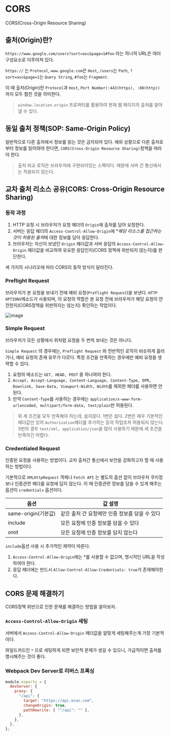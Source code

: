 # CORS

CORS(Cross-Origin Resource Sharing)

## 출처(Origin)란?

`https://www.google.com/users?sort=asc&page=1#foo` 라는 하나의 URL은 여러 구성요소로 이루어져 있다.

`https://` 는 `Protocol`, `www.google.com`은 `Host`, `/users`는 `Path`, `?sort=asc&page=1`는 `Query String`, `#foo`는 `Fragment`.

이 때 출처(Origin)란 `Protocol`과 `Host`, `Port Number(:443(https), :80(http))` 까지 모두 합친 것을 의미한다.

> `window.location.origin` 프로퍼티를 활용하여 현재 웹 페이지의 출처를 알아낼 수 있다.

## 동일 출처 정책(SOP: Same-Origin Policy)

일반적으로 다른 출처에서 정보를 읽는 것은 금지되어 있다. 예외 상황으로 다른 출처로부터 정보를 읽어와야 한다면, `CORS(Cross-Origin Resource Sharing)`정책을 따라야 한다.

> 출처 비교 로직은 브라우저에 구현되어있는 스펙이다. 때문에 서버 간 통신에서는 적용되지 않는다.

## 교차 출처 리소스 공유(CORS: Cross-Origin Resource Sharing)

### 동작 과정

1. HTTP 요청 시 브라우저가 요청 헤더의 `Origin`에 출처를 담아 요청한다.
2. 서버는 응답 헤더의 `Access-Control-Allow-Origin`에 \**해당 리소스를 접근하는 것이 허용된 출처*에 대한 정보를 담아 응답한다.
3. 브라우저는 자신이 보냈던 `Origin` 헤더값과 서버 응답의 `Access-Control-Allow-Origin` 헤더값을 비교하여 유요한 응답인지(CORS 정책에 위반되지 않는지)를 판단한다.

세 가지의 시나리오에 따라 CORS의 동작 방식이 달라진다.

### Preflight Request

브라우저가 본 요청을 보내기 전에 예비 요청(`Preflight Request`)을 보낸다. `HTTP OPTIONS`메소드가 사용되며, 이 요청의 역할은 본 요청 전에 브라우저가 해당 요청이 안전한지(CORS정책을 위반하지는 않는지) 확인하는 작업이다.

![image](https://user-images.githubusercontent.com/36905916/96689993-19a6ae00-13be-11eb-87b4-be9cfdb95e09.png)

### Simple Request

브라우저가 모든 상황에서 위처럼 요청을 두 번씩 보내는 것은 아니다.

`Simple Request` 의 경우에는, `Preflight Request` 와 전반적인 로직이 비슷하게 흘러가나, 예비 요청의 존재 유무가 다르다. 특정 조건을 만족하는 경우에만 예비 요청을 생략할 수 있다.

1. 요청의 메소드는 `GET, HEAD, POST` 중 하나여야 한다.
2. `Accept, Accept-Language, Content-Language, Content-Type, DPR, Downlink, Save-Data, Viewport-Width, Width`를 제외한 헤더를 사용하면 안된다.
3. 만약 `Content-Type`를 사용하는 경우에는 `application/x-www-form-urlencoded, multipart/form-data, text/plain`만 허용된다.

> 위 세 조건을 모두 만족해야 하는데, 쉽지않다. 1번은 쉽다. 2번은 매우 기본적인 헤더값만 있어 `Authorization`헤더를 추가하는 등의 작업조차 허용되지 않는다. 3번의 경우 `text/xml, application/json`을 많이 사용하기 때문에 세 조건을 만족하긴 어렵다.

### Credentialed Request

인증된 요청을 사용하는 방법이다. 교차 출처간 통신에서 보안을 강화하고자 할 때 사용하는 방법이다.

기본적으로 `XMLHttpRequest` 객체나 `Fetch API` 는 별도의 옵션 없이 브라우저 쿠키정보나 인증관련 헤더를 요청에 담지 않는다. 이 때 인증관련 정보를 담을 수 있게 해주는 옵션이 `credentials` 옵션이다.

| 옵션                | 값 설명                                        |
| ------------------- | ---------------------------------------------- |
| same-origin(기본값) | 같은 출처 간 요청에만 인증 정보를 담을 수 있다 |
| include             | 모든 요청에 인증 정보를 담을 수 있다           |
| omit                | 모든 요청에 인증 정보를 담지 않는다            |

`include`옵션 사용 시 추가적인 제약이 따른다.

1. `Access-Control-Allow-Origin`에는 \*를 사용할 수 없으며, 명시적인 URL을 작성하여야 한다.
2. 응답 헤더에는 반드시 `Allow-Control-Allow-Credentials: true`가 존재해야한다.

## CORS 문제 해결하기

CORS정책 위반으로 인한 문제를 해결하는 방법을 알아보자.

### `Access-Control-Allow-Origin` 세팅

서버에서 `Access-Control-Allow-Origin` 헤더값을 알맞게 세팅해주는게 가장 기본적이다.

와일드카드인 `*` 으로 세팅하게 되면 보안적 문제가 생길 수 있으니, 가급적이면 출처를 명시해주는 것이 좋다.

### Webpack Dev Server로 리버스 프록싱

```js
module.exports = {
  devServer: {
    proxy: {
      "/api": {
        target: "https://api.evan.com",
        changeOrigin: true,
        pathRewrite: { "^/api": "" },
      },
    },
  },
};
```
